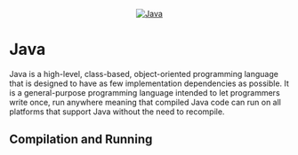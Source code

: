 <p align="center">
    <a href="https://github.com/Yaduttam95/Java">
        <img alt="Java" src="https://upload.wikimedia.org/wikipedia/en/3/30/Java_programming_language_logo.svg" >
    </a>
</p>

# Java
Java is a high-level, class-based, object-oriented programming language that is designed to have as few implementation dependencies as possible. It is a general-purpose programming language intended to let programmers write once, run anywhere meaning that compiled Java code can run on all platforms that support Java without the need to recompile.

## Compilation and Running
